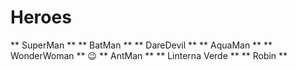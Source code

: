 # Heroes

** SuperMan **
** BatMan **
** DareDevil **
** AquaMan **
** WonderWoman ** 😉
** AntMan **
** Linterna Verde **
** Robin **
